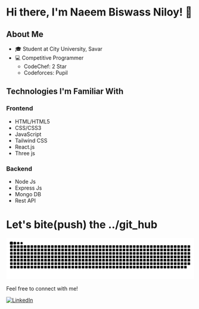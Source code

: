 # Hi there, I'm Naeem Biswass Niloy! 👋

## About Me
- 🎓 Student at City University, Savar
- 💻 Competitive Programmer
  - CodeChef: 2 Star
  - Codeforces: Pupil

## Technologies I'm Familiar With
### Frontend
- HTML/HTML5
- CSS/CSS3
- JavaScript
- Tailwind CSS
- React.js
- Three js
### Backend
- Node Js
- Express Js
- Mongo DB
- Rest API

# Let's bite(push) the ../git_hub
<picture>
  <source
    media="(prefers-color-scheme: dark)"
    srcset="https://raw.githubusercontent.com/platane/snk/output/github-contribution-grid-snake-dark.svg"
  />
  <source
    media="(prefers-color-scheme: light)"
    srcset="https://raw.githubusercontent.com/platane/snk/output/github-contribution-grid-snake.svg"
  />
  <img
    alt="github contribution grid snake animation"
    src="https://raw.githubusercontent.com/platane/snk/output/github-contribution-grid-snake.svg"
  />
</picture>

Feel free to connect with me!

[![LinkedIn](https://img.shields.io/badge/LinkedIn-Naeem%20Biswass%20Niloy-blue?style=flat&logo=linkedin)]([https://www.linkedin.com/in/your-linkedin-profile](https://www.linkedin.com/in/niloy097))






